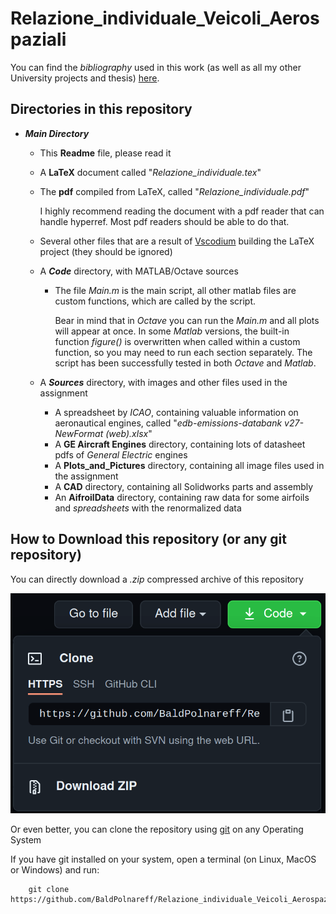 # Relazione_individuale_Veicoli_Aerospaziali

You can find the *bibliography* used in this work (as well as all my other University projects and thesis) [here](https://github.com/BaldPolnareff/Bibliography).
## Directories in this repository
+ ***Main Directory***
    + This **Readme** file, please read it
    + A **LaTeX** document called "*Relazione_individuale.tex*"
    + The **pdf** compiled from LaTeX, called "*Relazione_individuale.pdf*"
    
        I highly recommend reading the document with a pdf reader that can handle hyperref. Most pdf readers should be able to do that.
    + Several other files that are a result of [Vscodium](https://vscodium.com/) building the LaTeX project (they should be ignored)
    + A ***Code*** directory, with MATLAB/Octave sources
        + The file *Main.m* is the main script, all other matlab files are
        custom functions, which are called by the script.

            Bear in mind that in *Octave* you can run the *Main.m* and all plots will appear at once. In some *Matlab* versions, the built-in function *figure()* is overwritten when called within a custom function, so you may need to run each section separately.
            The script has been successfully tested in both *Octave* and *Matlab*.
    
    + A ***Sources*** directory, with images and other files used in the assignment

        + A spreadsheet by *ICAO*, containing valuable information on aeronautical engines, called "*edb-emissions-databank v27-NewFormat (web).xlsx*"
        + A **GE Aircraft Engines** directory, containing lots of datasheet pdfs of *General Electric* engines
        + A **Plots_and_Pictures** directory, containing all image files used in the assignment
        + A **CAD** directory, containing all Solidworks parts and assembly
        + An **AifroilData** directory, containing raw data for some airfoils and *spreadsheets* with the renormalized data

## How to Download this repository (or any git repository)

You can directly download a *.zip* compressed archive of this repository

![](Sources/Plots_and_Pictures/download_instructions.png) 

Or even better, you can clone the repository using [git](https://git-scm.com/book/en/v2/Getting-Started-Installing-Git) on any Operating System

If you have git installed on your system, open a terminal (on Linux, MacOS or Windows) and run:

        git clone https://github.com/BaldPolnareff/Relazione_individuale_Veicoli_Aerospaziali.git